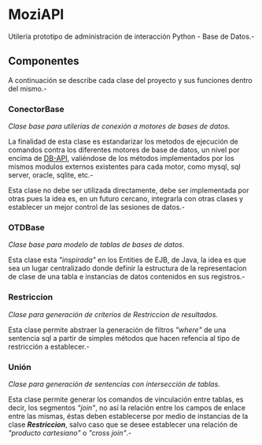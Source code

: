 MoziAPI
=======

Utilería prototipo de administración de interacción Python - Base de Datos.-

##  Componentes
A continuación se describe cada clase del proyecto y sus funciones dentro del mismo.-

### ConectorBase
_Clase base para utilerias de conexión a motores de bases de datos._

La finalidad de esta clase es estandarizar los metodos de ejecución de comandos contra los diferentes motores de base de datos, un nivel por encima de [DB-API](http://legacy.python.org/dev/peps/pep-0249/), valiéndose de los métodos implementados por los mismos modulos externos existentes para cada motor, como mysql, sql server, oracle, sqlite, etc.-

Esta clase no debe ser utilizada directamente, debe ser implementada por otras pues la idea es, en un futuro cercano, integrarla con otras clases y establecer un mejor control de las sesiones de datos.-

### OTDBase
_Clase base para modelo de tablas de bases de datos._

Esta clase esta _"inspirada"_ en los Entities de EJB, de Java, la idea es que sea un lugar centralizado donde definir la estructura de la representacion de clase de una tabla e instancias de datos contenidos en sus registros.-

### Restriccion
_Clase para generación de criterios de Restriccion de resultados._

Esta clase permite abstraer la generación de filtros _"where"_ de una sentencia sql a partir de simples métodos que hacen refencia al tipo de restricción a establecer.-

### Unión
_Clase para generación de sentencias con intersección de tablas._

Esta clase permite generar los comandos de vinculación entre tablas, es decir, los segmentos _"join"_, no así la relación entre los campos de enlace entre las mismas, éstas deben establecerse por medio de instancias de la clase **_Restriccion_**, salvo caso que se desee establecer una relación de _"producto cartesiano"_ o _"cross join"_.-